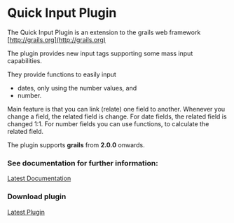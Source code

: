 Quick Input Plugin
==================

The Quick Input Plugin is an extension to the grails web framework [http://grails.org](http://grails.org)

The plugin provides new input tags supporting some mass input capabilities.

They provide functions to easily input

- dates, only using the number values, and
- number.

Main feature is that you can link (relate) one field to another. Whenever you change a field, the related field is change. For date fields, the related field is changed 1:1. For number fields you can use functions, to calculate the related field.

The plugin supports **grails** from **2.0.0** onwards.

### See documentation for further information:

[Latest Documentation](http://www.sapsiero.com/?page_id=2)

### Download plugin

[Latest Plugin](http://www.sapsiero.com/project-resources/quickInput/releases/grails-quick-input-latest.zip)
